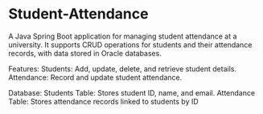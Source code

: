 # Student-Attendance

A Java Spring Boot application for managing student attendance at a university. It supports CRUD operations for students and their attendance records, with data stored in Oracle databases.

Features: Students: Add, update, delete, and retrieve student details. Attendance: Record and update student attendance.

Database: Students Table: Stores student ID, name, and email. Attendance Table: Stores attendance records linked to students by ID
